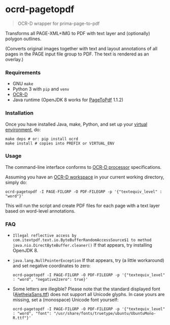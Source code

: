 # ocrd-pagetopdf

> OCR-D wrapper for prima-page-to-pdf

Transforms all PAGE-XML+IMG to PDF with text layer and (optionally) polygon outlines.

(Converts original images together with text and layout annotations of all pages in the PAGE input file group to PDF. The text is rendered as an overlay.)

### Requirements

- GNU `make`
- Python 3 with `pip` and `venv`
- [OCR-D](https://github.com/OCR-D/core)
- Java runtime (OpenJDK 8 works for [PageToPdf](https://github.com/PRImA-Research-Lab/prima-page-to-pdf/releases) 1.1.2)

### Installation

Once you have installed Java, make, Python, and set up your [virtual environment](https://packaging.python.org/guides/installing-using-pip-and-virtual-environments/), do:

    make deps # or: pip install ocrd
    make install # copies into PREFIX or VIRTUAL_ENV

### Usage

The command-line interface conforms to [OCR-D processor](https://ocr-d.de/en/spec/cli) specifications.

Assuming you have an [OCR-D workspace](https://ocr-d.de/en/user_guide#preparing-a-workspace) in your current working directory, simply do:

    ocrd-pagetopdf -I PAGE-FILGRP -O PDF-FILEGRP -p '{"textequiv_level" : "word"}'

This will run the script and create PDF files for each page with a text layer based on word-level annotations.

### FAQ

- `Illegal reflective access by com.itextpdf.text.io.ByteBufferRandomAccessSource$1 to method java.nio.DirectByteBuffer.cleaner()`
   If that appears, try installing OpenJDK 8.

- `java.lang.NullPointerException` 
  If that appears, try (a little workaround) and set negative coordinates to zero:
  
      ocrd-pagetopdf -I PAGE-FILGRP -O PDF-FILEGRP -p '{"textequiv_level" : "word", "negative2zero": true}'

- Some letters are illegible?
  Please note that the standard displayed font ([AletheiaSans.ttf](https://github.com/PRImA-Research-Lab/prima-aletheia-web/raw/master/war/aletheiasans-webfont.ttf)) does not support all Unicode glyphs. In case yours are missing, set a (monospace) Unicode font yourself:

      ocrd-pagetopdf -I PAGE-FILGRP -O PDF-FILEGRP -p '{"textequiv_level" : "word", "font": "/usr/share/fonts/truetype/ubuntu/UbuntuMono-R.ttf"}'
